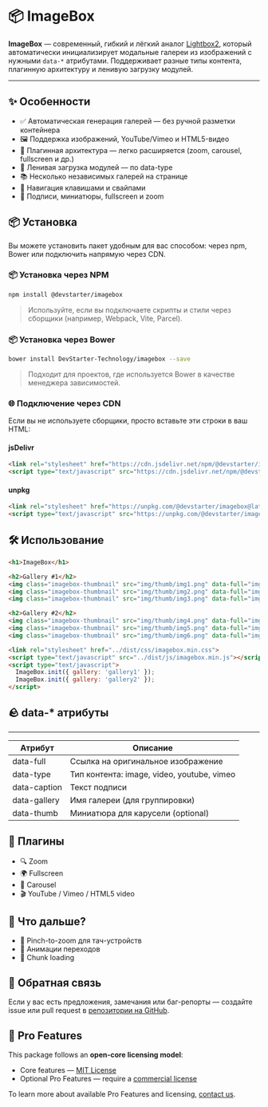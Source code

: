 # 📦 ImageBox

**ImageBox** — современный, гибкий и лёгкий аналог [Lightbox2](https://lokeshdhakar.com/projects/lightbox2/), который автоматически инициализирует модальные галереи из изображений с нужными `data-*` атрибутами. Поддерживает разные типы контента, плагинную архитектуру и ленивую загрузку модулей.

---

## ✨ Особенности

- ✅ Автоматическая генерация галерей — без ручной разметки контейнера
- 🖼 Поддержка изображений, YouTube/Vimeo и HTML5-видео
- 🔌 Плагинная архитектура — легко расширяется (zoom, carousel, fullscreen и др.)
- 🛌 Ленивая загрузка модулей — по data-type
- 📚 Несколько независимых галерей на странице
- 🌟 Навигация клавишами и свайпами
- 🎨 Подписи, миниатюры, fullscreen и zoom

## 📦 Установка

Вы можете установить пакет удобным для вас способом: через npm, Bower или подключить напрямую через CDN.

### 📦 Установка через NPM

```bash
npm install @devstarter/imagebox
```

> Используйте, если вы подключаете скрипты и стили через сборщики (например, Webpack, Vite, Parcel).

### 📦 Установка через Bower

```bash
bower install DevStarter-Technology/imagebox --save
```

> Подходит для проектов, где используется Bower в качестве менеджера зависимостей.

### 🌐 Подключение через CDN

Если вы не используете сборщики, просто вставьте эти строки в ваш HTML:

#### jsDelivr

```html
<link rel="stylesheet" href="https://cdn.jsdelivr.net/npm/@devstarter/imagebox@latest/dist/css/imagebox.min.css">
<script type="text/javascript" src="https://cdn.jsdelivr.net/npm/@devstarter/imagebox@latest/dist/js/imagebox.min.js"></script>
```

#### unpkg

```html
<link rel="stylesheet" href="https://unpkg.com/@devstarter/imagebox@latest/dist/css/imagebox.min.css">
<script type="text/javascript" src="https://unpkg.com/@devstarter/imagebox@latest/dist/js/imagebox.min.js"></script>
```

## 🛠 Использование

```html
<h1>ImageBox</h1>

<h2>Gallery #1</h2>
<img class="imagebox-thumbnail" src="img/thumb/img1.png" data-full="img/fullsize/img1.png" data-type="image" data-caption="Image description" data-gallery="gallery1">
<img class="imagebox-thumbnail" src="img/thumb/img2.png" data-full="img/fullsize/img2.png" data-type="image" data-caption="Image description 2" data-gallery="gallery1">
<img class="imagebox-thumbnail" src="img/thumb/img3.png" data-full="img/fullsize/img3.png" data-type="image" data-caption="Image description 3" data-gallery="gallery1">

<h2>Gallery #2</h2>
<img class="imagebox-thumbnail" src="img/thumb/img4.png" data-full="img/fullsize/img4.png" data-caption="First" data-gallery="gallery2">
<img class="imagebox-thumbnail" src="img/thumb/img5.png" data-full="img/fullsize/img5.png" data-caption="Second" data-gallery="gallery2">
<img class="imagebox-thumbnail" src="img/thumb/img6.png" data-full="img/fullsize/img6.png" data-caption="Another" data-gallery="gallery2">

<link rel="stylesheet" href="../dist/css/imagebox.min.css">
<script type="text/javascript" src="../dist/js/imagebox.min.js"></script>
<script type="text/javascript">
  ImageBox.init({ gallery: 'gallery1' });
  ImageBox.init({ gallery: 'gallery2' });
</script>
```

## 🪨 data-\* атрибуты
-------------------
| Атрибут | Описание |
| ------------ | ------------ |
| data-full | Ссылка на оригинальное изображение |
| data-type | Тип контента: image, video, youtube, vimeo |
| data-caption | Текст подписи |
| data-gallery | Имя галереи (для группировки) |
| data-thumb | Миниатюра для карусели (optional) |


## 🧰 Плагины

*   🔍 Zoom
*   🌍 Fullscreen
*   🔁 Carousel
*   🎬 YouTube / Vimeo / HTML5 video

## 🚩 Что дальше?

*   🧴 Pinch-to-zoom для тач-устройств
*   🎥 Анимации переходов
*   📂 Chunk loading

## 💬 Обратная связь

Если у вас есть предложения, замечания или баг-репорты — создайте issue или pull request в [репозитории на GitHub](https://github.com/DevStarter-Technology/imagebox).

## 🔐 Pro Features

This package follows an **open-core licensing model**:

- Core features — [MIT License](./LICENSE)
- Optional Pro Features — require a [commercial license](./COMMERCIAL_LICENSE.md)

To learn more about available Pro Features and licensing, [contact us](mailto:support@devstarter.technology).
